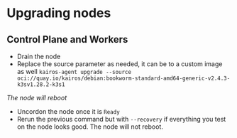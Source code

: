 # Upgrading nodes

## Control Plane and Workers

- Drain the node
- Replace the source parameter as needed, it can be to a custom image as well
  `kairos-agent upgrade --source oci://quay.io/kairos/debian:bookworm-standard-amd64-generic-v2.4.3-k3sv1.28.2-k3s1`

_The node will reboot_

- Uncordon the node once it is `Ready`
- Rerun the previous command but with `--recovery` if everything you test on
  the node looks good. The node will not reboot.
